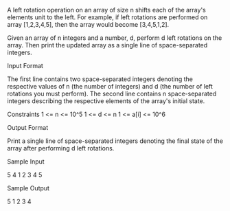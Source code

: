 A left rotation operation on an array of size n shifts each of the array's elements  unit to the left. For example, if left rotations are performed on array [1,2,3,4,5], then the array would become [3,4,5,1,2].

Given an array of n integers and a number, d, perform d left rotations on the array. Then print the updated array as a single line of space-separated integers.

Input Format

The first line contains two space-separated integers denoting the respective values of n (the number of integers) and d (the number of left rotations you must perform).
The second line contains n space-separated integers describing the respective elements of the array's initial state.

Constraints
1 <= n <= 10^5
1 <= d <= n
1 <= a[i] <= 10^6

Output Format

Print a single line of  space-separated integers denoting the final state of the array after performing d left rotations.

Sample Input

5 4
1 2 3 4 5

Sample Output

5 1 2 3 4
